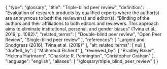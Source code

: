 {
    "type": "glossary",
    "title": "Triple-blind peer review",
    "definition": "Evaluation of research products by qualified experts where the author(s) are anonymous to both the reviewer(s) and editor(s). “Blinding of the authors and their affiliations to both editors and reviewers. This approach aims to eliminate institutional, personal, and gender biases” (Tvina et al., 2019, p. 1082).",
    "related_terms": [
        "Double-blind peer review",
        "Open Peer Review",
        "Single-blind peer review"
    ],
    "references": [
        "Largent and Snodgrass (2016); Tvina et al. (2019)"
    ],
    "alt_related_terms": [
        null
    ],
    "drafted_by": [
        "Mahmoud Elsherif"
    ],
    "reviewed_by": [
        "Bradley Baker",
        "Helena Hartmann",
        "Charlotte R. Pennington",
        "Christopher Graham"
    ],
    "language": "english",
    "aliases": [
        "/glossary/triple_blind_peer_review"
    ]
}